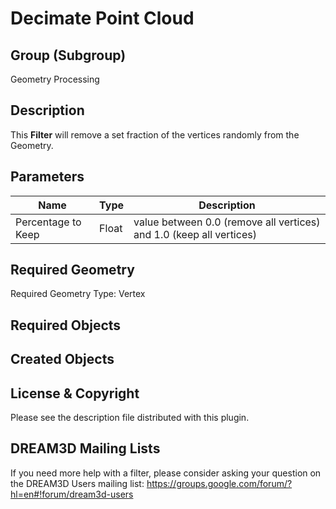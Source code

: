 Decimate Point Cloud 
=============

## Group (Subgroup) ##
Geometry Processing

## Description ##

This **Filter**  will remove a set fraction of the vertices randomly from the Geometry.

## Parameters ##

| Name | Type | Description |
|------|------|-------------|
| Percentage to Keep | Float | value between 0.0 (remove all vertices) and 1.0 (keep all vertices) |

## Required Geometry ###

Required Geometry Type: Vertex

## Required Objects ##


## Created Objects ##


## License & Copyright ##

Please see the description file distributed with this plugin.

## DREAM3D Mailing Lists ##

If you need more help with a filter, please consider asking your question on the DREAM3D Users mailing list:
https://groups.google.com/forum/?hl=en#!forum/dream3d-users